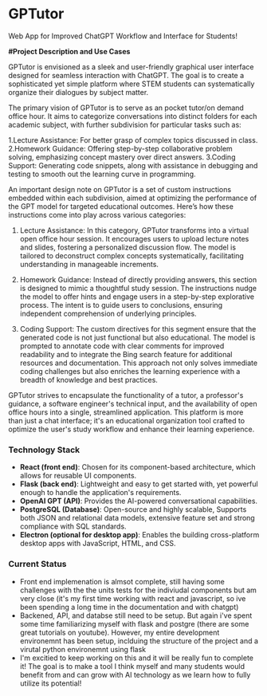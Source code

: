 # GPTutor
Web App for Improved ChatGPT Workflow and Interface for Students!

**#Project Description and Use Cases**

GPTutor is envisioned as a sleek and user-friendly graphical user interface designed for seamless interaction with ChatGPT. The goal is to create a sophisticated yet simple platform where STEM students can systematically organize their dialogues by subject matter.

The primary vision of GPTutor is to serve as an pocket tutor/on demand office hour. It aims to categorize conversations into distinct folders for each academic subject, with further subdivision for particular tasks such as:

1.Lecture Assistance: For better grasp of complex topics discussed in class.
2.Homework Guidance: Offering step-by-step collaborative problem solving, emphasizing concept mastery over direct answers.
3.Coding Support: Generating code snippets, along with assistance in debugging and testing to smooth out the learning curve in programming.

An important design note on GPTutor is a set of custom instructions embedded within each subdivision, aimed at optimizing the performance of    the GPT model for targeted educational outcomes. Here’s how these instructions come into play across various categories:

1. Lecture Assistance: In this category, GPTutor transforms into a virtual open office hour session. It encourages users to upload lecture     notes and slides, fostering a personalized discussion flow. The model is tailored to deconstruct complex concepts systematically, facilitating understanding in manageable increments.

2. Homework Guidance: Instead of directly providing answers, this section is designed to mimic a thoughtful study session. The instructions     nudge the model to offer hints and engage users in a step-by-step explorative process. The intent is to guide users to conclusions,          ensuring independent comprehension of underlying principles.

3. Coding Support: The custom directives for this segment ensure that the generated code is not just functional but also educational. The model is prompted to annotate code with clear comments for improved readability and to integrate the Bing search feature for additional resources     and documentation. This approach not only solves immediate coding challenges but also enriches the learning experience with a breadth of        knowledge and best practices.

GPTutor strives to encapsulate the functionality of a tutor, a professor's guidance, a software engineer's technical input, and the availability of open office hours into a single, streamlined application. This platform is more than just a chat interface; it's an educational organization tool crafted to optimize the user's study workflow and enhance their learning experience.

### Technology Stack

- **React (front end)**: Chosen for its component-based architecture, which allows for reusable UI components.
- **Flask (back end)**: Lightweight and easy to get started with, yet powerful enough to handle the application's requirements.
- **OpenAI GPT (API)**: Provides the AI-powered conversational capabilities.
- **PostgreSQL (Database)**: Open-source and highly scalable, Supports both JSON and relational data models, extensive feature set and strong compliance with SQL standards.
- **Electron (optional for desktop app)**: Enables the building cross-platform desktop apps with JavaScript, HTML, and CSS.

### Current Status

- Front end implemenation is almsot complete, still having some challenges with the the units tests for the indiviudal components but am very close (it's my first time working with react and javascript, so ive been spending a long time in the documentation and with chatgpt)
- Backened, API, and databse still need to be setup. But again i've spent some time familiarizing myself with flask and postgre (there are some great tutorials on youtube). However, my entire development environemnt has been setup, inclduing the structure of the project and a virutal python environemnt using flask
- I'm excitied to keep working on this and it will be really fun to complete it! The goal is to make a tool I think myself and many students would benefit from and can grow with AI technology as we learn how to fully utilize its potential!




